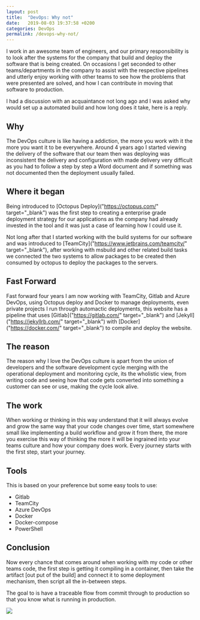 ```yaml
---
layout: post
title:  "DevOps: Why not"
date:   2019-08-03 19:37:58 +0200
categories: DevOps
permalink: /devops-why-not/
---
```


I work in an awesome team of engineers, and our primary responsibility is to look after the systems for the company that build and deploy the software that is being created. On occasions I get seconded to other teams/departments in the company to assist with the respective pipelines and utterly enjoy working with other teams to see how the problems that were presented are solved, and how I can contribute in moving that software to production.

I had a discussion with an acquaintance not long ago and I was asked why would set up a automated build and how long does it take, here is a reply.

## Why 

The DevOps culture is like having a addiction, the more you work with it the more you want it to be everywhere. Around 4 years ago I started viewing the delivery of the software that our team then was deploying was inconsistent the delivery and configuration with made delivery very difficult as you had to follow a step by step a Word document and if something was not documented then the deployment usually failed.

## Where it began

Being introduced to [Octopus Deploy]("https://octopus.com/" target="_blank") was the first step to creating a enterprise grade deployment strategy for our applications as the company had already invested in the tool and it was just a case of learning how I could use it.

Not long after that I started working with the build systems for our software and was introduced to [TeamCity]("https://www.jetbrains.com/teamcity/" target="_blank"), after working with msbuild and other related build tasks we connected the two systems to allow packages to be created then consumed by octopus to deploy the packages to the servers.

## Fast Forward

Fast forward four years I am now working with TeamCity, Gitlab and Azure DevOps, using Octopus deploy and Docker to manage deployments, even private projects I run through automactic deployments, this website has a pipeline that uses [Gitlab]("https://gitlab.com/" target="_blank") and [Jekyll]("https://jekyllrb.com/" target="_blank") with [Docker]("https://docker.com/" target="_blank") to compile and deploy the website.

## The reason

The reason why I love the DevOps culture is apart from the union of developers and the software development cycle merging with the operational deployment and monitoring cycle, its the wholistic view, from writing code and seeing how that code gets converted into something a customer can see or use, making the cycle look alive.

## The work

When working or thinking in this way understand that it will always evolve and grow the same way that your code changes over time, start somewhere small like implementing a build workflow and grow it from there, the more you exercise this way of thinking the more it will be ingrained into your teams culture and how your company does work. Every journey starts with the first step, start your journey.

## Tools

This is based on your preference but some easy tools to use:

- Gitlab
- TeamCity
- Azure DevOps
- Docker
- Docker-compose
- PowerShell


## Conclusion

Now every chance that comes around when working with my code or other teams code, the first step is getting it compiling in a container, then take the artifact [out put of the build] and connect it to some deployment mechanism, then script all the in-between steps.

The goal to is have a traceable flow from commit through to production so that you know what is running in production.

![](https://www.youtube.com/watch?v=0oEsMwSxBsk)

